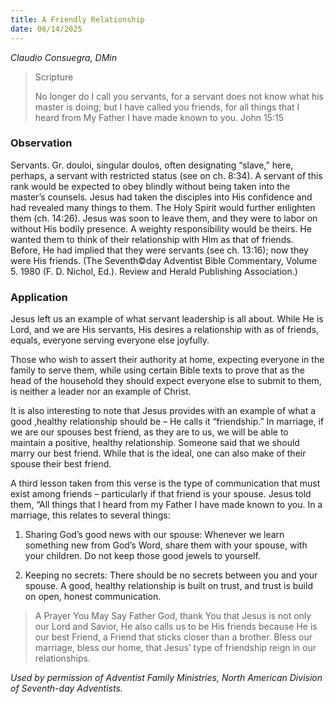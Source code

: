 ```yaml
---
title: A Friendly Relationship
date: 06/14/2025
---
```


_Claudio Consuegra, DMin_

> <p>Scripture</p>
> No longer do I call you servants, for a servant does not know what his master is doing; but I have called you friends, for all things that I heard from My Father I have made known to you. John 15:15

### Observation

Servants. Gr. douloi, singular doulos, often designating “slave,” here, perhaps, a servant with restricted status (see on ch. 8:34). A servant of this rank would be expected to obey blindly without being taken into the master’s counsels. Jesus had taken the disciples into His confidence and had revealed many things to them. The Holy Spirit would further enlighten them (ch. 14:26). Jesus was soon to leave them, and they were to labor on without His bodily presence. A weighty responsibility would be theirs. He wanted them to think of their relationship with Him as that of friends. Before, He had implied that they were servants (see ch. 13:16); now they were His friends. (The Seventh©day Adventist Bible Commentary, Volume 5. 1980 (F. D. Nichol, Ed.). Review and Herald Publishing Association.)

### Application

Jesus left us an example of what servant leadership is all about. While He is Lord, and we are His servants, His desires a relationship with as of friends, equals, everyone serving everyone else joyfully.

Those who wish to assert their authority at home, expecting everyone in the family to serve them, while using certain Bible texts to prove that as the head of the household they should expect everyone else to submit to them, is neither a leader nor an example of Christ.

It is also interesting to note that Jesus provides with an example of what a good ,healthy relationship should be – He calls it “friendship.” In marriage, if we are our spouses best friend, as they are to us, we will be able to maintain a positive, healthy relationship. Someone said that we should marry our best friend. While that is the ideal, one can also make of their spouse their best friend.

A third lesson taken from this verse is the type of communication that must exist among friends – particularly if that friend is your spouse. Jesus told them, “All things that I heard from my Father I have made known to you. In a marriage, this relates to several things:

1. Sharing God’s good news with our spouse: Whenever we learn something new from God’s Word, share them with your spouse, with your children. Do not keep those good jewels to yourself.

2. Keeping no secrets: There should be no secrets between you and your spouse. A good, healthy relationship is built on trust, and trust is build on open, honest communication.

> <callout>A Prayer You May Say</callout>
> Father God, thank You that Jesus is not only our Lord and Savior, He also calls us to be His friends because He is our best Friend, a Friend that sticks closer than a brother. Bless our marriage, bless our home, that Jesus’ type of friendship reign in our relationships.

_Used by permission of Adventist Family Ministries, North American Division of Seventh-day Adventists._